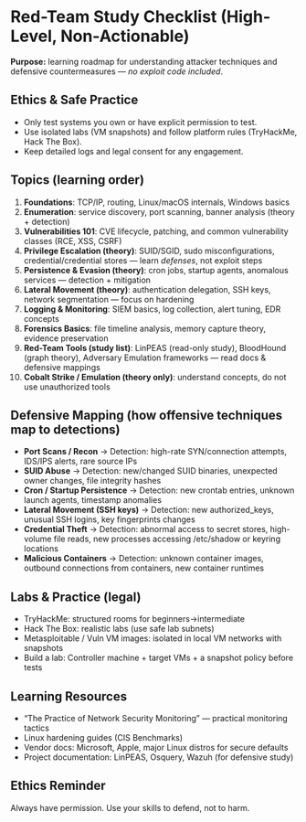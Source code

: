 # Red-Team Study Checklist (High-Level, Non-Actionable)
**Purpose:** learning roadmap for understanding attacker techniques and defensive countermeasures — *no exploit code included*.

## Ethics & Safe Practice
- Only test systems you own or have explicit permission to test.
- Use isolated labs (VM snapshots) and follow platform rules (TryHackMe, Hack The Box).
- Keep detailed logs and legal consent for any engagement.

## Topics (learning order)
1. **Foundations**: TCP/IP, routing, Linux/macOS internals, Windows basics
2. **Enumeration**: service discovery, port scanning, banner analysis (theory + detection)
3. **Vulnerabilities 101**: CVE lifecycle, patching, and common vulnerability classes (RCE, XSS, CSRF)
4. **Privilege Escalation (theory)**: SUID/SGID, sudo misconfigurations, credential/credential stores — learn *defenses*, not exploit steps
5. **Persistence & Evasion (theory)**: cron jobs, startup agents, anomalous services — detection + mitigation
6. **Lateral Movement (theory)**: authentication delegation, SSH keys, network segmentation — focus on hardening
7. **Logging & Monitoring**: SIEM basics, log collection, alert tuning, EDR concepts
8. **Forensics Basics**: file timeline analysis, memory capture theory, evidence preservation
9. **Red-Team Tools (study list)**: LinPEAS (read-only study), BloodHound (graph theory), Adversary Emulation frameworks — read docs & defensive mappings
10. **Cobalt Strike / Emulation (theory only)**: understand concepts, do not use unauthorized tools

## Defensive Mapping (how offensive techniques map to detections)
- **Port Scans / Recon** → Detection: high-rate SYN/connection attempts, IDS/IPS alerts, rare source IPs
- **SUID Abuse** → Detection: new/changed SUID binaries, unexpected owner changes, file integrity hashes
- **Cron / Startup Persistence** → Detection: new crontab entries, unknown launch agents, timestamp anomalies
- **Lateral Movement (SSH keys)** → Detection: new authorized_keys, unusual SSH logins, key fingerprints changes
- **Credential Theft** → Detection: abnormal access to secret stores, high-volume file reads, new processes accessing /etc/shadow or keyring locations
- **Malicious Containers** → Detection: unknown container images, outbound connections from containers, new container runtimes

## Labs & Practice (legal)
- TryHackMe: structured rooms for beginners→intermediate
- Hack The Box: realistic labs (use safe lab subnets)
- Metasploitable / Vuln VM images: isolated in local VM networks with snapshots
- Build a lab: Controller machine + target VMs + a snapshot policy before tests

## Learning Resources
- “The Practice of Network Security Monitoring” — practical monitoring tactics
- Linux hardening guides (CIS Benchmarks)
- Vendor docs: Microsoft, Apple, major Linux distros for secure defaults
- Project documentation: LinPEAS, Osquery, Wazuh (for defensive study)

## Ethics Reminder
Always have permission. Use your skills to defend, not to harm.
